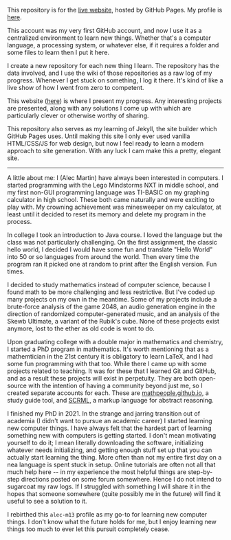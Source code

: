 This repository is for the [live website](https://alec-m13.github.io), hosted by GitHub Pages. My profile is [here](https://github.com/alec-m13/).

This account was my very first GitHub account, and now I use it as a centralized environment to learn new things. Whether that's a computer language, a processing system, or whatever else, if it requires a folder and some files to learn then I put it here.

I create a new repository for each new thing I learn. The repository has the data involved, and I use the wiki of those repositories as a raw log of my progress. Whenever I get stuck on something, I log it there. It's kind of like a live show of how I went from zero to competent.

This website ([here](https://alec-m13.github.io)) is where I present my progress. Any interesting projects are presented, along with any solutions I come up with which are particularly clever or otherwise worthy of sharing.

This repository also serves as my learning of Jekyll, the site builder which GitHub Pages uses. Until making this site I only ever used vanilla HTML/CSS/JS for web design, but now I feel ready to learn a modern approach to site generation. With any luck I cam make this a pretty, elegant site.

_________________________

A little about me: I (Alec Martin) have always been interested in computers. I started programming with the Lego Mindstorms NXT in middle school, and my first non-GUI programming language was TI-BASIC on my graphing calculator in high school. These both came naturally and were exciting to play with. My crowning achievement was minesweeper on my calculator, at least until it decided to reset its memory and delete my program in the process.

In college I took an introduction to Java course. I loved the language but the class was not particularly challenging. On the first assignment, the classic hello world, I decided I would have some fun and translate "Hello World" into 50 or so languages from around the world. Then every time the program ran it picked one at random to print after the English version. Fun times.

I decided to study mathematics instead of computer science, because I found math to be more challenging and less restrictive. But I've coded up many projects on my own in the meantime. Some of my projects include a brute-force analysis of the game 2048, an audio generation engine in the direction of randomized computer-generated music, and an analysis of the Skewb Ultimate, a variant of the Rubik's cube. None of these projects exist anymore, lost to the ether as old code is wont to do.

Upon graduating college with a double major in mathematics and chemistry, I started a PhD program in mathematics. It's worth mentioning that as a mathemtician in the 21st century it is obligatory to learn LaTeX, and I had some fun programming with that too. While there I came up with some projects related to teaching. It was for these that I learned Git and GitHub, and as a result these projects will exist in perpetuity. They are both open-source with the intention of having a community beyond just me, so I created separate accounts for each. These are [mathpeople.github.io](https://mathpeople.github.io), a study guide tool, and [SCRML](https://scrml.org), a markup language for abstract reasoning.

I finished my PhD in 2021. In the strange and jarring transition out of academia (I didn't want to pursue an academic career) I started learning new computer things. I have always felt that the hardest part of learning something new with computers is getting started. I don't mean motivating yourself to do it; I mean literally downloading the software, initializing whatever needs initializing, and getting enough stuff set up that you can actually start learning the thing. More often than not my entire first day on a nea language is spent stuck in setup. Online tutorials are often not all that much help here -- in my experience the most helpful things are step-by-step directions posted on some forum somewhere. Hence I do not intend to sugarcoat my raw logs. If I struggled with something I will share it in the hopes that someone somewhere (quite possibly me in the future) will find it useful to see a solution to it.

I rebirthed this `alec-m13` profile as my go-to for learning new computer things. I don't know what the future holds for me, but I enjoy learning new things too much to ever let this pursuit completely cease.
